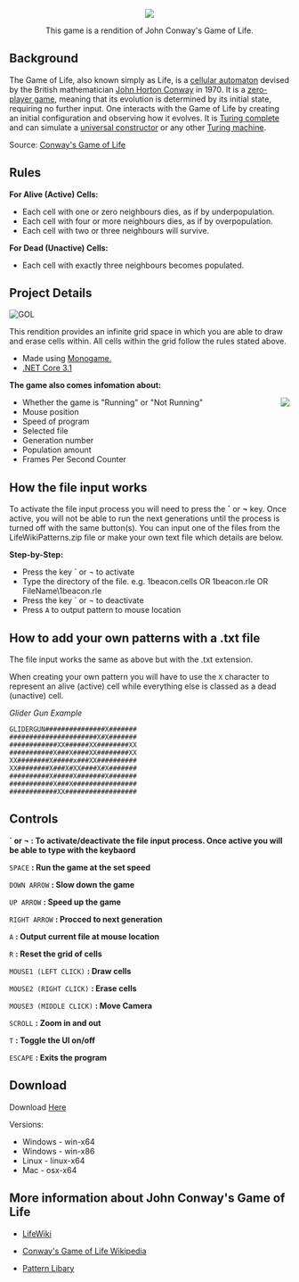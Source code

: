 <p align="center">
  <img src="https://user-images.githubusercontent.com/71614127/126913258-daa4f4af-40fd-4642-b88a-c8370789386a.png">
</p>
<p align="center">
  This game is a rendition of John Conway's Game of Life.
</p>

## Background
The Game of Life, also known simply as Life, is a [cellular automaton](https://en.wikipedia.org/wiki/Cellular_automaton) devised by the British mathematician [John Horton Conway](https://en.wikipedia.org/wiki/John_Horton_Conway) in 1970. It is a [zero-player game](https://en.wikipedia.org/wiki/Zero-player_game), meaning that its evolution is determined by its initial state, requiring no further input. One interacts with the Game of Life by creating an initial configuration and observing how it evolves. It is [Turing complete](https://en.wikipedia.org/wiki/Turing_completeness) and can simulate a [universal constructor](https://en.wikipedia.org/wiki/Von_Neumann_universal_constructor) or any other [Turing machine](https://en.wikipedia.org/wiki/Turing_machine). 

Source: [Conway's Game of Life](https://en.wikipedia.org/wiki/Conway%27s_Game_of_Life)

## Rules

<b>For Alive (Active) Cells:</b>

- Each cell with one or zero neighbours dies, as if by underpopulation.
- Each cell with four or more neighbours dies, as if by overpopulation.
- Each cell with two or three neighbours will survive.

<b>For Dead (Unactive) Cells:</b>

- Each cell with exactly three neighbours becomes populated.

## Project Details

![GOL](https://user-images.githubusercontent.com/71614127/128258060-947d887b-1c8c-4ad8-8f39-24ade2b5ba2d.gif)


This rendition provides an infinite grid space in which you are able to draw and erase cells within. All cells within the grid follow the rules stated above.

- Made using [Monogame.](https://www.monogame.net/)
- [.NET Core 3.1](https://dotnet.microsoft.com/download/dotnet/3.1)

<b>The game also comes infomation about:</b>

- Whether the game is "Running" or "Not Running" <img align="right" src="https://user-images.githubusercontent.com/71614127/128254027-2aba6c48-1ce9-455a-8761-f1be2fe5d8a4.png">
- Mouse position 
- Speed of program
- Selected file
- Generation number
- Population amount
- Frames Per Second Counter


## How the file input works

To activate the file input process you will need to press the <b>`</b> or <b>¬</b> key. Once active, you will not be able to run the next generations until the process is turned off with the same button(s). You can input one of the files from the LifeWikiPatterns.zip file or make your own text file which details are below.

<b>Step-by-Step:</b>

- Press the key ` or ¬ to activate
- Type the directory of the file. e.g. 1beacon.cells OR 1beacon.rle OR FileName\1beacon.rle
- Press the key ` or ¬ to deactivate
- Press `A` to output pattern to mouse location

## How to add your own patterns with a .txt file

The file input works the same as above but with the .txt extension.

When creating your own pattern you will have to use the `X` character to represent an alive (active) cell while everything else is classed as a dead (unactive) cell.


*Glider Gun Example*
```
GLIDERGUN###############X#######
######################X#X#######
############XX######XX########XX
###########X###X####XX########XX
XX########X#####x###XX##########
XX########X###X#XX####X#X#######
##########X#####X#######X#######
###########X###X################
############XX##################
```

## Controls

**` or ¬ : To activate/deactivate the file input process. Once active you will be able to type with the keybaord**

`SPACE` **: Run the game at the set speed**

`DOWN ARROW` **: Slow down the game**

`UP ARROW` **: Speed up the game**

`RIGHT ARROW` **: Procced to next generation**

`A` **: Output current file at mouse location**

`R` **: Reset the grid of cells**

`MOUSE1 (LEFT CLICK)` **: Draw cells**

`MOUSE2 (RIGHT CLICK)` **: Erase cells**

`MOUSE3 (MIDDLE CLICK)` **: Move Camera**

`SCROLL` **: Zoom in and out**

`T` **: Toggle the UI on/off**

`ESCAPE` **: Exits the program**

## Download

Download [Here](https://github.com/JM1F/Conways-Game-of-Life/releases/tag/v1.0)

Versions:

- Windows - win-x64
- Windows - win-x86
- Linux - linux-x64
- Mac - osx-x64

## More information about John Conway's Game of Life

- [LifeWiki](https://conwaylife.com/wiki/Main_Page)

- [Conway's Game of Life Wikipedia](https://en.wikipedia.org/wiki/Conway%27s_Game_of_Life)

- [Pattern Libary](https://conwaylife.appspot.com/library)
